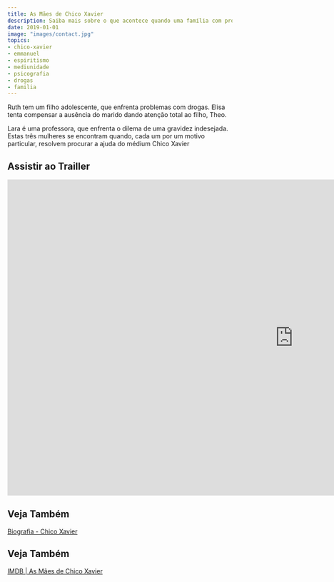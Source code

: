 ```yaml
---
title: As Mães de Chico Xavier
description: Saiba mais sobre o que acontece quando uma família com problema com drogas decide procurar Chico Xavier.
date: 2019-01-01
image: "images/contact.jpg"
topics: 
- chico-xavier
- emmanuel
- espiritismo
- mediunidade
- psicografia
- drogas
- familia
---
```


Ruth tem um filho adolescente, que enfrenta problemas com drogas. Elisa tenta
compensar a ausência do marido dando atenção total ao filho, Theo. 

Lara é uma professora, que enfrenta o dilema de uma gravidez indesejada. Estas
três mulheres se encontram quando, cada um por um motivo particular, resolvem
procurar a ajuda do médium Chico Xavier 

## Assistir ao Trailler
<iframe width="1280" height="709" src="https://www.youtube.com/watch?v=GR3Q4n8g8rs" frameborder="0" allow="accelerometer; autoplay; encrypted-media; gyroscope; picture-in-picture" allowfullscreen></iframe>

## Veja Também
[Biografia - Chico Xavier](/bio/chico-xavier)  

## Veja Também
[IMDB | As Mães de Chico Xavier](https://www.imdb.com/title/tt1882041/)
